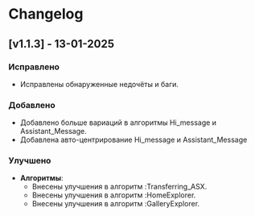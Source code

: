 # Changelog

## [v1.1.3] - 13-01-2025

### Исправлено

- Исправлены обнаруженные недочёты и баги.

### Добавлено

- Добавлено больше вариаций в алгоритмы Hi_message и Assistant_Message.
- Добавлена авто-центрирование Hi_message и Assistant_Message

### Улучшено

- **Алгоритмы**:
    - Внесены улучшения в алгоритм :Transferring_ASX.
    - Внесены улучшения в алгоритм :HomeExplorer.
    - Внесены улучшения в алгоритм :GalleryExplorer.